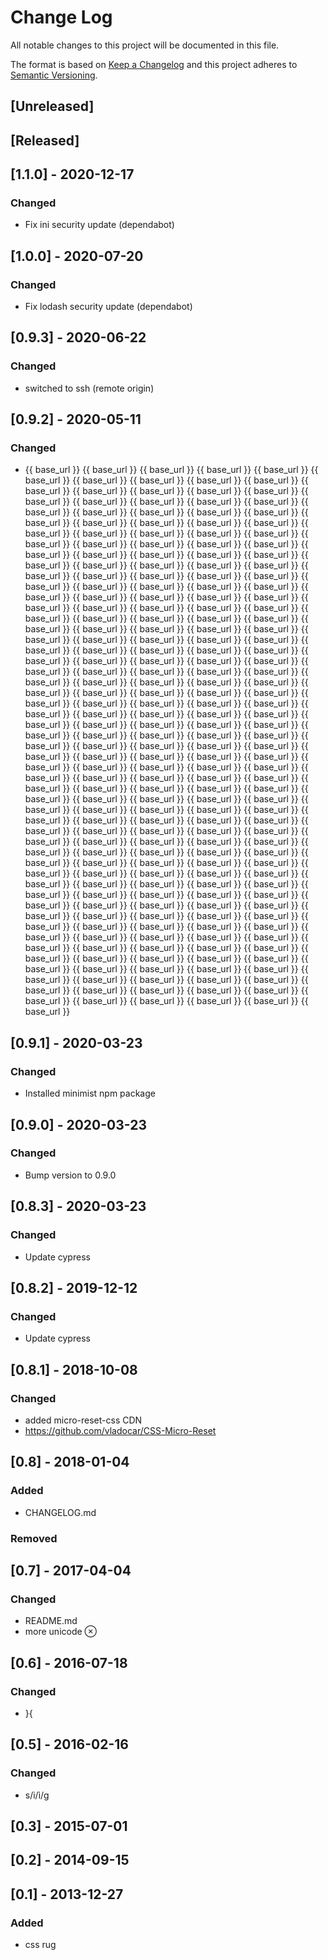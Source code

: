 # Change Log

All notable changes to this project will be documented in this file.

The format is based on [Keep a Changelog](http://keepachangelog.com/)
and this project adheres to [Semantic Versioning](http://semver.org/).

## [Unreleased]

## [Released]

## [1.1.0] - 2020-12-17
### Changed
- Fix ini security update (dependabot)

## [1.0.0] - 2020-07-20
### Changed
- Fix lodash security update (dependabot)

## [0.9.3] - 2020-06-22
### Changed
- switched to ssh (remote origin)

## [0.9.2] - 2020-05-11
### Changed
- {{ base_url }} {{ base_url  }} {{ base_url }} {{ base_url  }} {{ base_url }} {{ base_url  }} {{ base_url }} {{ base_url  }} {{ base_url }} {{ base_url  }} {{ base_url }} {{ base_url  }} {{ base_url }} {{ base_url  }} {{ base_url }} {{ base_url  }} {{ base_url }} {{ base_url  }} {{ base_url }} {{ base_url  }} {{ base_url }} {{ base_url  }} {{ base_url }} {{ base_url  }} {{ base_url }} {{ base_url  }} {{ base_url }} {{ base_url  }} {{ base_url }} {{ base_url  }} {{ base_url }} {{ base_url  }} {{ base_url }} {{ base_url  }} {{ base_url }} {{ base_url  }} {{ base_url }} {{ base_url  }} {{ base_url }} {{ base_url  }} {{ base_url }} {{ base_url  }} {{ base_url }} {{ base_url  }} {{ base_url }} {{ base_url  }} {{ base_url }} {{ base_url  }} {{ base_url }} {{ base_url  }} {{ base_url }} {{ base_url  }} {{ base_url }} {{ base_url  }} {{ base_url }} {{ base_url  }} {{ base_url }} {{ base_url  }} {{ base_url }} {{ base_url  }} {{ base_url }} {{ base_url  }} {{ base_url }} {{ base_url  }} {{ base_url }} {{ base_url  }} {{ base_url }} {{ base_url  }} {{ base_url }} {{ base_url  }} {{ base_url }} {{ base_url  }} {{ base_url }} {{ base_url  }} {{ base_url }} {{ base_url  }} {{ base_url }} {{ base_url  }} {{ base_url }} {{ base_url  }} {{ base_url }} {{ base_url  }} {{ base_url }} {{ base_url  }} {{ base_url }} {{ base_url  }} {{ base_url }} {{ base_url  }} {{ base_url }} {{ base_url  }} {{ base_url }} {{ base_url  }} {{ base_url }} {{ base_url  }} {{ base_url }} {{ base_url  }} {{ base_url }} {{ base_url  }} {{ base_url }} {{ base_url  }} {{ base_url }} {{ base_url  }} {{ base_url }} {{ base_url  }} {{ base_url }} {{ base_url  }} {{ base_url }} {{ base_url  }} {{ base_url }} {{ base_url  }} {{ base_url }} {{ base_url  }} {{ base_url }} {{ base_url  }} {{ base_url }} {{ base_url  }} {{ base_url }} {{ base_url  }} {{ base_url }} {{ base_url  }} {{ base_url }} {{ base_url  }} {{ base_url }} {{ base_url  }} {{ base_url }} {{ base_url  }} {{ base_url }} {{ base_url  }} {{ base_url }} {{ base_url  }} {{ base_url }} {{ base_url  }} {{ base_url }} {{ base_url  }} {{ base_url }} {{ base_url  }} {{ base_url }} {{ base_url  }} {{ base_url }} {{ base_url  }} {{ base_url }} {{ base_url  }} {{ base_url }} {{ base_url  }} {{ base_url }} {{ base_url  }} {{ base_url }} {{ base_url  }} {{ base_url }} {{ base_url  }} {{ base_url }} {{ base_url  }} {{ base_url }} {{ base_url  }} {{ base_url }} {{ base_url  }} {{ base_url }} {{ base_url  }} {{ base_url }} {{ base_url  }} {{ base_url }} {{ base_url  }} {{ base_url }} {{ base_url  }} {{ base_url }} {{ base_url  }} {{ base_url }} {{ base_url  }} {{ base_url }} {{ base_url  }} {{ base_url }} {{ base_url  }} {{ base_url }} {{ base_url  }} {{ base_url }} {{ base_url  }} {{ base_url }} {{ base_url  }} {{ base_url }} {{ base_url  }} {{ base_url }} {{ base_url  }} {{ base_url }} {{ base_url  }} {{ base_url }} {{ base_url  }} {{ base_url }} {{ base_url  }} {{ base_url }} {{ base_url  }} {{ base_url }} {{ base_url  }} {{ base_url }} {{ base_url  }} {{ base_url }} {{ base_url  }} {{ base_url }} {{ base_url  }} {{ base_url }} {{ base_url  }} {{ base_url }} {{ base_url  }} {{ base_url }} {{ base_url  }} {{ base_url }} {{ base_url  }} {{ base_url }} {{ base_url  }} {{ base_url }} {{ base_url  }} {{ base_url }} {{ base_url  }} {{ base_url }} {{ base_url  }} {{ base_url }} {{ base_url  }} {{ base_url }} {{ base_url  }} {{ base_url }} {{ base_url  }} {{ base_url }} {{ base_url  }} {{ base_url }} {{ base_url  }} {{ base_url }} {{ base_url  }} {{ base_url }} {{ base_url  }} {{ base_url }} {{ base_url  }} {{ base_url }} {{ base_url  }} {{ base_url }} {{ base_url  }} {{ base_url }} {{ base_url  }} {{ base_url }} {{ base_url  }} {{ base_url }} {{ base_url  }} {{ base_url }} {{ base_url  }} {{ base_url }} {{ base_url  }} {{ base_url }} {{ base_url  }} {{ base_url }} {{ base_url  }} {{ base_url }} {{ base_url  }} {{ base_url }} {{ base_url  }} {{ base_url }} {{ base_url  }} {{ base_url }} {{ base_url  }}

## [0.9.1] - 2020-03-23
### Changed
- Installed minimist npm package

## [0.9.0] - 2020-03-23
### Changed
- Bump version to 0.9.0

## [0.8.3] - 2020-03-23
### Changed
- Update cypress
 
## [0.8.2] - 2019-12-12
### Changed
- Update cypress

## [0.8.1] - 2018-10-08
### Changed
- added micro-reset-css CDN
- https://github.com/vladocar/CSS-Micro-Reset

## [0.8] - 2018-01-04
### Added
- CHANGELOG.md
### Removed

## [0.7] - 2017-04-04
### Changed
- README.md
- more unicode &otimes;

## [0.6] - 2016-07-18
### Changed
- }{

## [0.5] - 2016-02-16
### Changed
- s/i/&#0236;/g

## [0.3] - 2015-07-01

## [0.2] - 2014-09-15

## [0.1] - 2013-12-27
### Added
- css rug

